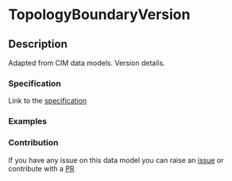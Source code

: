 # TopologyBoundaryVersion

## Description 

Adapted from CIM data models. Version details.
### Specification

Link to the [specification](https://smart-data-models.github.io/dataModel.EnergyCIM/TopologyBoundaryVersion/doc/spec.md)
### Examples
### Contribution

 If you have any issue on this data model you can raise an [issue](https://github.com/smart-data-models/dataModel.EnergyCIM/issues)  or contribute with a [PR](https://github.com/smart-data-models/dataModel.EnergyCIM/pulls)